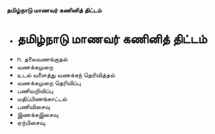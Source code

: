 **தமிழ்நாடு மாணவர் கணினித் திட்டம்**
- # தமிழ்நாடு மாணவர் கணினித் திட்டம்
- n. தலைவணங்குதல்
- வணக்கமுறை
- உடல் வளைத்து வணக்கந் தெரிவித்தல்
- வணக்கமுறை தெரிவிப்பு
- பணிவறிவிப்பு
- மதிப்பிணங்காட்டல்
- பணிவிசைவு
-  இணக்கஇசைவு
- ஏற்பிசைவு.

